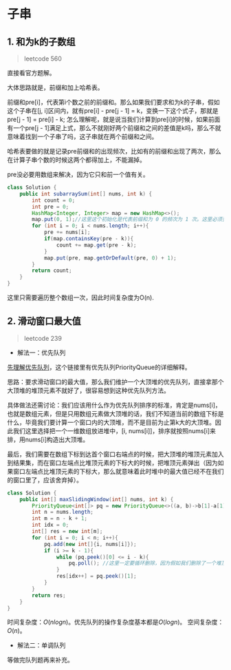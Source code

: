 # 子串

## 1. 和为k的子数组

>leetcode 560

直接看官方题解。

大体思路就是，前缀和加上哈希表。

前缀和pre[i]，代表第i个数之前的前缀和。那么如果我们要求和为k的子串，假如这个子串在[j, i]区间内，就有pre[i] - pre[j - 1] = k，变换一下这个式子，那就是pre[j - 1] = pre[i] - k; 怎么理解呢，就是说当我们计算到pre[i]的时候，如果前面有一个pre[j - 1]满足上式，那么不就刚好两个前缀和之间的差值是k吗，那么不就意味着找到一个子串了吗，这子串就在两个前缀和之间。

哈希表要做的就是记录pre前缀和的出现频次，比如有的前缀和出现了两次，那么在计算子串个数的时候这两个都得加上，不能漏掉。

pre没必要用数组来解决，因为它只和前一个值有关。

```java
class Solution {
    public int subarraySum(int[] nums, int k) {
        int count = 0;
        int pre = 0;
        HashMap<Integer, Integer> map = new HashMap<>();
        map.put(0, 1);//这里这个初始化是代表前缀和为 0 的频次为 1 次。这里必须要做这个初始化，这代表我们还没有从数组的第0 个数开始计算前缀和的时候，前缀和为 0。
        for (int i = 0; i < nums.length; i++){
            pre += nums[i];
            if(map.containsKey(pre - k)){
                count += map.get(pre - k);
            }
            map.put(pre, map.getOrDefault(pre, 0) + 1);
        }
        return count;
    }
}
```

这里只需要遍历整个数组一次，因此时间复杂度为O(n).

## 2. 滑动窗口最大值

>leetcode 239

* 解法一：优先队列

[先理解优先队列](https://javabetter.cn/collection/PriorityQueue.html)，这个链接里有优先队列PriorityQueue的详细解释。

思路：要求滑动窗口的最大值，那么我们维护一个大顶堆的优先队列，直接拿那个大顶堆的堆顶元素不就好了，很容易想到这种优先队列方法。

具体做法还需讨论：我们应该用什么作为优先队列排序的标准，肯定是nums[i]，也就是数组元素，但是只用数组元素做大顶堆的话，我们不知道当前的数组下标是什么，毕竟我们要计算一个窗口内的大顶堆，而不是目前为止第k大的大顶堆。因此我们这里选择把一个一维数组放进堆中，[i, nums[i]]，排序就按照nums[i]来排，用nums[i]构造出大顶堆。

最后，我们需要在数组下标到达首个窗口右端点的时候，把大顶堆的堆顶元素加入到结果集，而在窗口左端点比堆顶元素的下标大的时候，把堆顶元素弹出（因为如果窗口左端点比堆顶元素的下标大，那么就意味着此时堆中的最大值已经不在我们的窗口里了，应该舍弃掉）。

```java
class Solution {
    public int[] maxSlidingWindow(int[] nums, int k) {
        PriorityQueue<int[]> pq = new PriorityQueue<>((a, b)->b[1]-a[1]);
        int n = nums.length;
        int m = n - k + 1;
        int idx = 0;
        int[] res = new int[m];
        for (int i = 0; i < n; i++){
            pq.add(new int[]{i, nums[i]});
            if (i >= k - 1){
                while (pq.peek()[0] <= i - k){
                    pq.poll(); //这里一定要循环删除，因为假如我们删除了一个堆顶元素后，新的堆顶元素仍然有可能是在左边界左侧的。我们要保证这个堆顶元素是在边界以内的。
                }
                res[idx++] = pq.peek()[1];
            }
        }
        return res;
    }
}
```

时间复杂度：$O(n logn)$。优先队列的操作复杂度基本都是$O(logn)$。
空间复杂度：$O(n)$。

* 解法二：单调队列

等做完队列题再来补充。

